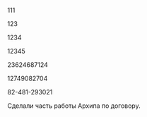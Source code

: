 111

123

1234

12345

23624687124

12749082704

82-481-293021

Сделали часть работы Архипа по договору.
